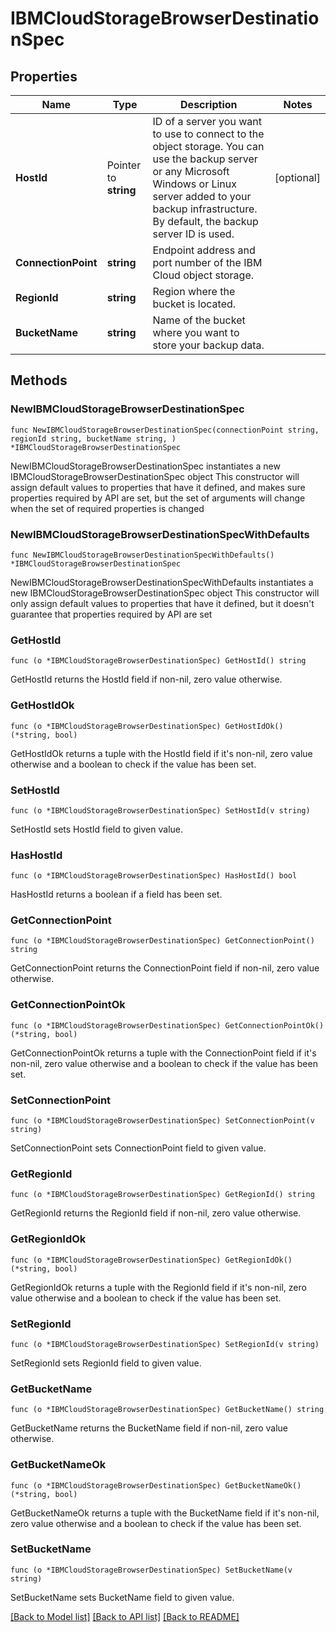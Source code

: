 # IBMCloudStorageBrowserDestinationSpec

## Properties

Name | Type | Description | Notes
------------ | ------------- | ------------- | -------------
**HostId** | Pointer to **string** | ID of a server you want to use to connect to the object storage. You can use the backup server or any Microsoft Windows or Linux server added to your backup infrastructure. By default, the backup server ID is used. | [optional] 
**ConnectionPoint** | **string** | Endpoint address and port number of the IBM Cloud object storage. | 
**RegionId** | **string** | Region where the bucket is located. | 
**BucketName** | **string** | Name of the bucket where you want to store your backup data. | 

## Methods

### NewIBMCloudStorageBrowserDestinationSpec

`func NewIBMCloudStorageBrowserDestinationSpec(connectionPoint string, regionId string, bucketName string, ) *IBMCloudStorageBrowserDestinationSpec`

NewIBMCloudStorageBrowserDestinationSpec instantiates a new IBMCloudStorageBrowserDestinationSpec object
This constructor will assign default values to properties that have it defined,
and makes sure properties required by API are set, but the set of arguments
will change when the set of required properties is changed

### NewIBMCloudStorageBrowserDestinationSpecWithDefaults

`func NewIBMCloudStorageBrowserDestinationSpecWithDefaults() *IBMCloudStorageBrowserDestinationSpec`

NewIBMCloudStorageBrowserDestinationSpecWithDefaults instantiates a new IBMCloudStorageBrowserDestinationSpec object
This constructor will only assign default values to properties that have it defined,
but it doesn't guarantee that properties required by API are set

### GetHostId

`func (o *IBMCloudStorageBrowserDestinationSpec) GetHostId() string`

GetHostId returns the HostId field if non-nil, zero value otherwise.

### GetHostIdOk

`func (o *IBMCloudStorageBrowserDestinationSpec) GetHostIdOk() (*string, bool)`

GetHostIdOk returns a tuple with the HostId field if it's non-nil, zero value otherwise
and a boolean to check if the value has been set.

### SetHostId

`func (o *IBMCloudStorageBrowserDestinationSpec) SetHostId(v string)`

SetHostId sets HostId field to given value.

### HasHostId

`func (o *IBMCloudStorageBrowserDestinationSpec) HasHostId() bool`

HasHostId returns a boolean if a field has been set.

### GetConnectionPoint

`func (o *IBMCloudStorageBrowserDestinationSpec) GetConnectionPoint() string`

GetConnectionPoint returns the ConnectionPoint field if non-nil, zero value otherwise.

### GetConnectionPointOk

`func (o *IBMCloudStorageBrowserDestinationSpec) GetConnectionPointOk() (*string, bool)`

GetConnectionPointOk returns a tuple with the ConnectionPoint field if it's non-nil, zero value otherwise
and a boolean to check if the value has been set.

### SetConnectionPoint

`func (o *IBMCloudStorageBrowserDestinationSpec) SetConnectionPoint(v string)`

SetConnectionPoint sets ConnectionPoint field to given value.


### GetRegionId

`func (o *IBMCloudStorageBrowserDestinationSpec) GetRegionId() string`

GetRegionId returns the RegionId field if non-nil, zero value otherwise.

### GetRegionIdOk

`func (o *IBMCloudStorageBrowserDestinationSpec) GetRegionIdOk() (*string, bool)`

GetRegionIdOk returns a tuple with the RegionId field if it's non-nil, zero value otherwise
and a boolean to check if the value has been set.

### SetRegionId

`func (o *IBMCloudStorageBrowserDestinationSpec) SetRegionId(v string)`

SetRegionId sets RegionId field to given value.


### GetBucketName

`func (o *IBMCloudStorageBrowserDestinationSpec) GetBucketName() string`

GetBucketName returns the BucketName field if non-nil, zero value otherwise.

### GetBucketNameOk

`func (o *IBMCloudStorageBrowserDestinationSpec) GetBucketNameOk() (*string, bool)`

GetBucketNameOk returns a tuple with the BucketName field if it's non-nil, zero value otherwise
and a boolean to check if the value has been set.

### SetBucketName

`func (o *IBMCloudStorageBrowserDestinationSpec) SetBucketName(v string)`

SetBucketName sets BucketName field to given value.



[[Back to Model list]](../README.md#documentation-for-models) [[Back to API list]](../README.md#documentation-for-api-endpoints) [[Back to README]](../README.md)



